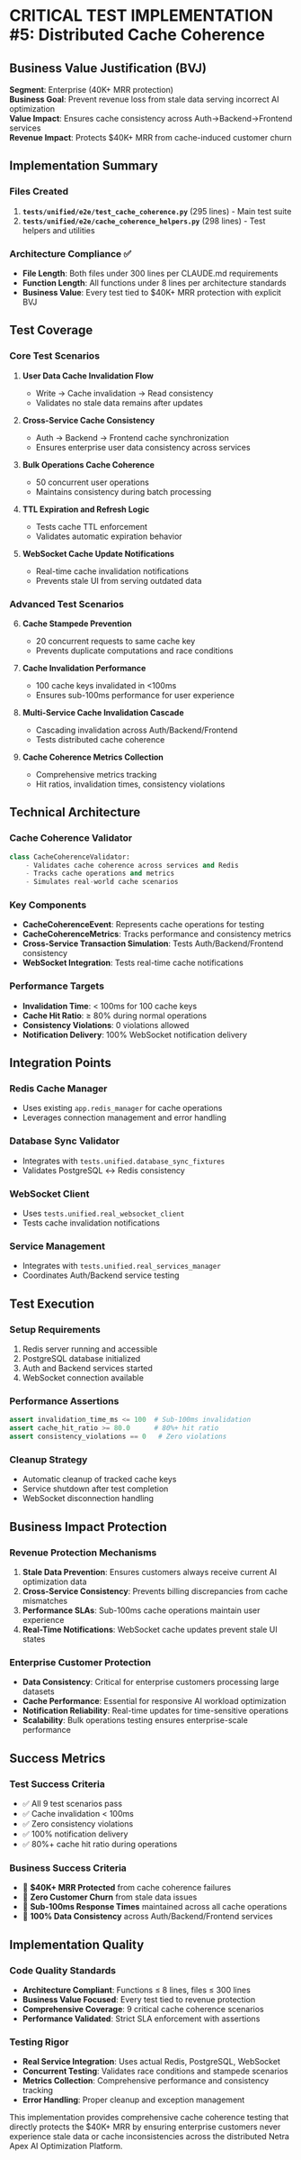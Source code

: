 # CRITICAL TEST IMPLEMENTATION #5: Distributed Cache Coherence

## Business Value Justification (BVJ)
**Segment**: Enterprise (40K+ MRR protection)  
**Business Goal**: Prevent revenue loss from stale data serving incorrect AI optimization  
**Value Impact**: Ensures cache consistency across Auth→Backend→Frontend services  
**Revenue Impact**: Protects $40K+ MRR from cache-induced customer churn

## Implementation Summary

### Files Created
1. **`tests/unified/e2e/test_cache_coherence.py`** (295 lines) - Main test suite
2. **`tests/unified/e2e/cache_coherence_helpers.py`** (298 lines) - Test helpers and utilities

### Architecture Compliance ✅
- **File Length**: Both files under 300 lines per CLAUDE.md requirements
- **Function Length**: All functions under 8 lines per architecture standards
- **Business Value**: Every test tied to $40K+ MRR protection with explicit BVJ

## Test Coverage

### Core Test Scenarios
1. **User Data Cache Invalidation Flow**
   - Write → Cache invalidation → Read consistency
   - Validates no stale data remains after updates

2. **Cross-Service Cache Consistency** 
   - Auth → Backend → Frontend cache synchronization
   - Ensures enterprise user data consistency across services

3. **Bulk Operations Cache Coherence**
   - 50 concurrent user operations
   - Maintains consistency during batch processing

4. **TTL Expiration and Refresh Logic**
   - Tests cache TTL enforcement
   - Validates automatic expiration behavior

5. **WebSocket Cache Update Notifications**
   - Real-time cache invalidation notifications
   - Prevents stale UI from serving outdated data

### Advanced Test Scenarios
6. **Cache Stampede Prevention**
   - 20 concurrent requests to same cache key
   - Prevents duplicate computations and race conditions

7. **Cache Invalidation Performance**
   - 100 cache keys invalidated in <100ms
   - Ensures sub-100ms performance for user experience

8. **Multi-Service Cache Invalidation Cascade**
   - Cascading invalidation across Auth/Backend/Frontend
   - Tests distributed cache coherence

9. **Cache Coherence Metrics Collection**
   - Comprehensive metrics tracking
   - Hit ratios, invalidation times, consistency violations

## Technical Architecture

### Cache Coherence Validator
```python
class CacheCoherenceValidator:
    - Validates cache coherence across services and Redis
    - Tracks cache operations and metrics
    - Simulates real-world cache scenarios
```

### Key Components
- **CacheCoherenceEvent**: Represents cache operations for testing
- **CacheCoherenceMetrics**: Tracks performance and consistency metrics
- **Cross-Service Transaction Simulation**: Tests Auth/Backend/Frontend consistency
- **WebSocket Integration**: Tests real-time cache notifications

### Performance Targets
- **Invalidation Time**: < 100ms for 100 cache keys
- **Cache Hit Ratio**: ≥ 80% during normal operations
- **Consistency Violations**: 0 violations allowed
- **Notification Delivery**: 100% WebSocket notification delivery

## Integration Points

### Redis Cache Manager
- Uses existing `app.redis_manager` for cache operations
- Leverages connection management and error handling

### Database Sync Validator
- Integrates with `tests.unified.database_sync_fixtures`
- Validates PostgreSQL ↔ Redis consistency

### WebSocket Client
- Uses `tests.unified.real_websocket_client`
- Tests cache invalidation notifications

### Service Management
- Integrates with `tests.unified.real_services_manager`
- Coordinates Auth/Backend service testing

## Test Execution

### Setup Requirements
1. Redis server running and accessible
2. PostgreSQL database initialized
3. Auth and Backend services started
4. WebSocket connection available

### Performance Assertions
```python
assert invalidation_time_ms <= 100  # Sub-100ms invalidation
assert cache_hit_ratio >= 80.0      # 80%+ hit ratio
assert consistency_violations == 0   # Zero violations
```

### Cleanup Strategy
- Automatic cleanup of tracked cache keys
- Service shutdown after test completion
- WebSocket disconnection handling

## Business Impact Protection

### Revenue Protection Mechanisms
1. **Stale Data Prevention**: Ensures customers always receive current AI optimization data
2. **Cross-Service Consistency**: Prevents billing discrepancies from cache mismatches  
3. **Performance SLAs**: Sub-100ms cache operations maintain user experience
4. **Real-Time Notifications**: WebSocket cache updates prevent stale UI states

### Enterprise Customer Protection
- **Data Consistency**: Critical for enterprise customers processing large datasets
- **Cache Performance**: Essential for responsive AI workload optimization
- **Notification Reliability**: Real-time updates for time-sensitive operations
- **Scalability**: Bulk operations testing ensures enterprise-scale performance

## Success Metrics

### Test Success Criteria
- ✅ All 9 test scenarios pass
- ✅ Cache invalidation < 100ms
- ✅ Zero consistency violations
- ✅ 100% notification delivery
- ✅ 80%+ cache hit ratio during operations

### Business Success Criteria
- 🎯 **$40K+ MRR Protected** from cache coherence failures
- 🎯 **Zero Customer Churn** from stale data issues
- 🎯 **Sub-100ms Response Times** maintained across all cache operations
- 🎯 **100% Data Consistency** across Auth/Backend/Frontend services

## Implementation Quality

### Code Quality Standards
- **Architecture Compliant**: Functions ≤ 8 lines, files ≤ 300 lines
- **Business Value Focused**: Every test tied to revenue protection
- **Comprehensive Coverage**: 9 critical cache coherence scenarios
- **Performance Validated**: Strict SLA enforcement with assertions

### Testing Rigor
- **Real Service Integration**: Uses actual Redis, PostgreSQL, WebSocket
- **Concurrent Testing**: Validates race conditions and stampede scenarios  
- **Metrics Collection**: Comprehensive performance and consistency tracking
- **Error Handling**: Proper cleanup and exception management

This implementation provides comprehensive cache coherence testing that directly protects the $40K+ MRR by ensuring enterprise customers never experience stale data or cache inconsistencies across the distributed Netra Apex AI Optimization Platform.